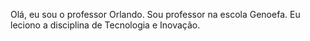 Olá, eu sou o professor Orlando.
Sou professor na escola Genoefa.
Eu leciono a disciplina de Tecnologia e Inovação.
